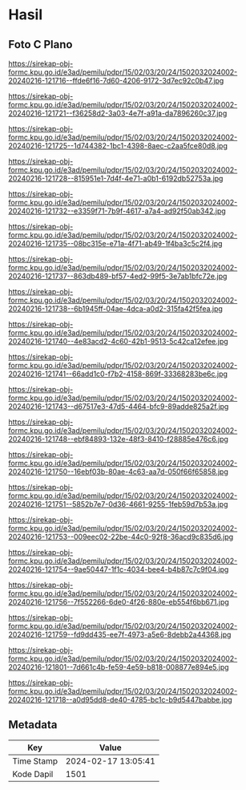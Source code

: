 # Hasil

## Foto C Plano

https://sirekap-obj-formc.kpu.go.id/e3ad/pemilu/pdpr/15/02/03/20/24/1502032024002-20240216-121716--ffde6f16-7d60-4206-9172-3d7ec92c0b47.jpg

https://sirekap-obj-formc.kpu.go.id/e3ad/pemilu/pdpr/15/02/03/20/24/1502032024002-20240216-121721--f36258d2-3a03-4e7f-a91a-da7896260c37.jpg

https://sirekap-obj-formc.kpu.go.id/e3ad/pemilu/pdpr/15/02/03/20/24/1502032024002-20240216-121725--1d744382-1bc1-4398-8aec-c2aa5fce80d8.jpg

https://sirekap-obj-formc.kpu.go.id/e3ad/pemilu/pdpr/15/02/03/20/24/1502032024002-20240216-121728--815951e1-7d4f-4e71-a0b1-6192db52753a.jpg

https://sirekap-obj-formc.kpu.go.id/e3ad/pemilu/pdpr/15/02/03/20/24/1502032024002-20240216-121732--e3359f71-7b9f-4617-a7a4-ad92f50ab342.jpg

https://sirekap-obj-formc.kpu.go.id/e3ad/pemilu/pdpr/15/02/03/20/24/1502032024002-20240216-121735--08bc315e-e71a-4f71-ab49-1f4ba3c5c2f4.jpg

https://sirekap-obj-formc.kpu.go.id/e3ad/pemilu/pdpr/15/02/03/20/24/1502032024002-20240216-121737--863db489-bf57-4ed2-99f5-3e7ab1bfc72e.jpg

https://sirekap-obj-formc.kpu.go.id/e3ad/pemilu/pdpr/15/02/03/20/24/1502032024002-20240216-121738--6b1945ff-04ae-4dca-a0d2-315fa42f5fea.jpg

https://sirekap-obj-formc.kpu.go.id/e3ad/pemilu/pdpr/15/02/03/20/24/1502032024002-20240216-121740--4e83acd2-4c60-42b1-9513-5c42ca12efee.jpg

https://sirekap-obj-formc.kpu.go.id/e3ad/pemilu/pdpr/15/02/03/20/24/1502032024002-20240216-121741--66add1c0-f7b2-4158-869f-33368283be6c.jpg

https://sirekap-obj-formc.kpu.go.id/e3ad/pemilu/pdpr/15/02/03/20/24/1502032024002-20240216-121743--d67517e3-47d5-4464-bfc9-89adde825a2f.jpg

https://sirekap-obj-formc.kpu.go.id/e3ad/pemilu/pdpr/15/02/03/20/24/1502032024002-20240216-121748--ebf84893-132e-48f3-8410-f28885e476c6.jpg

https://sirekap-obj-formc.kpu.go.id/e3ad/pemilu/pdpr/15/02/03/20/24/1502032024002-20240216-121750--16ebf03b-80ae-4c63-aa7d-050f66f65858.jpg

https://sirekap-obj-formc.kpu.go.id/e3ad/pemilu/pdpr/15/02/03/20/24/1502032024002-20240216-121751--5852b7e7-0d36-4661-9255-1feb59d7b53a.jpg

https://sirekap-obj-formc.kpu.go.id/e3ad/pemilu/pdpr/15/02/03/20/24/1502032024002-20240216-121753--009eec02-22be-44c0-92f8-36acd9c835d6.jpg

https://sirekap-obj-formc.kpu.go.id/e3ad/pemilu/pdpr/15/02/03/20/24/1502032024002-20240216-121754--9ae50447-1f1c-4034-bee4-b4b87c7c9f04.jpg

https://sirekap-obj-formc.kpu.go.id/e3ad/pemilu/pdpr/15/02/03/20/24/1502032024002-20240216-121756--7f552266-6de0-4f26-880e-eb554f6bb671.jpg

https://sirekap-obj-formc.kpu.go.id/e3ad/pemilu/pdpr/15/02/03/20/24/1502032024002-20240216-121759--fd9dd435-ee7f-4973-a5e6-8debb2a44368.jpg

https://sirekap-obj-formc.kpu.go.id/e3ad/pemilu/pdpr/15/02/03/20/24/1502032024002-20240216-121801--7d661c4b-fe59-4e59-b818-008877e894e5.jpg

https://sirekap-obj-formc.kpu.go.id/e3ad/pemilu/pdpr/15/02/03/20/24/1502032024002-20240216-121718--a0d95dd8-de40-4785-bc1c-b9d5447babbe.jpg


## Metadata

| Key        | Value               |
| ---------- | ------------------- |
| Time Stamp | 2024-02-17 13:05:41 |
| Kode Dapil | 1501                |




